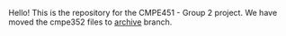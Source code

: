 Hello!
This is the repository for the CMPE451 - Group 2 project. We have moved the cmpe352 files to [archive](https://github.com/bounswe/bounswe2024group2/tree/archive-352) branch.